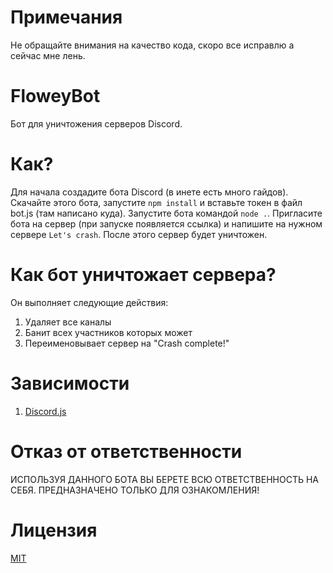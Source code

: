 # Примечания
Не обращайте внимания на качество кода, скоро все исправлю а сейчас мне лень.

# FloweyBot
Бот для уничтожения серверов Discord.

# Как?
Для начала создадите бота Discord (в инете есть много гайдов). Скачайте этого бота, запустите `npm install` и вставьте токен в файл bot.js (там написано куда). Запустите бота командой `node .`. Пригласите бота на сервер (при запуске появляется ссылка) и напишите на нужном сервере `Let's crash`. После этого сервер будет уничтожен.

# Как бот уничтожает сервера?
Он выполняет следующие действия:
1. Удаляет все каналы
2. Банит всех участников которых может
3. Переименовывает сервер на "Crash complete!"

# Зависимости
1. [Discord.js](https://discord.js.org)

# Отказ от ответственности
ИСПОЛЬЗУЯ ДАННОГО БОТА ВЫ БЕРЕТЕ ВСЮ ОТВЕТСТВЕННОСТЬ НА СЕБЯ. ПРЕДНАЗНАЧЕНО ТОЛЬКО ДЛЯ ОЗНАКОМЛЕНИЯ!

# Лицензия
[MIT](https://opensource.org/licenses/MIT)

